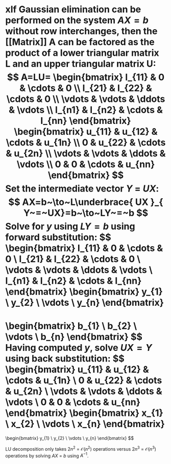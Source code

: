 xIf Gaussian elimination can be performed on the system $AX=b$ without row interchanges, then the [[Matrix]] A can be factored as the product of a lower triangular matrix L and an upper triangular matrix U:
$$
A=LU=
\begin{bmatrix}
l_{11} & 0 & \cdots & 0 \\
l_{21} & l_{22} & \cdots & 0 \\
\vdots & \vdots & \ddots & \vdots \\
l_{n1} & l_{n2} & \cdots & l_{nn}
\end{bmatrix}
\begin{bmatrix}
u_{11} & u_{12} & \cdots & u_{1n} \\
0 & u_{22} & \cdots & u_{2n} \\
\vdots & \vdots & \ddots & \vdots \\
0 & 0 & \cdots & u_{nn}
\end{bmatrix}
$$
Set the intermediate vector $Y~=~UX$:
$$
AX=b~\to~L\underbrace{ UX }_{ Y~=~UX}=b~\to~LY~=~b
$$
Solve for $y$ using $LY=b$ using forward substitution:
$$
\begin{bmatrix}
l_{11} & 0 & \cdots & 0 \\
l_{21} & l_{22} & \cdots & 0 \\
\vdots & \vdots & \ddots & \vdots \\
l_{n1} & l_{n2} & \cdots & l_{nn}
\end{bmatrix}
\begin{bmatrix}
y_{1} \\
y_{2} \\
\vdots \\
y_{n}
\end{bmatrix}
=
\begin{bmatrix}
b_{1} \\
b_{2} \\
\vdots \\
b_{n}
\end{bmatrix}
$$
Having computed $y$, solve $UX=Y$ using back substitution:
$$
\begin{bmatrix}
u_{11} & u_{12} & \cdots & u_{1n} \\
0 & u_{22} & \cdots & u_{2n} \\
\vdots & \vdots & \ddots & \vdots \\
0 & 0 & \cdots & u_{nn}
\end{bmatrix}
\begin{bmatrix}
x_{1} \\
x_{2} \\
\vdots \\
x_{n}
\end{bmatrix}
=
\begin{bmatrix}
y_{1} \\
y_{2} \\
\vdots \\
y_{n}
\end{bmatrix}
$$

LU decomposition only takes $2n^{2}~=~\mathcal{O}(n^{2})$ operations versus $2n^{3}~=~\mathcal{O}(n^{3})$ operations by solving $AX~=~b$ using $A^{-1}$.